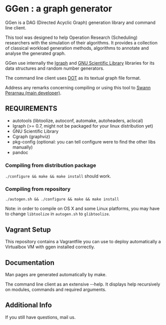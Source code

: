 # GGen : a graph generator #

GGen is a DAG (Directed Acyclic Graph) generation library and command line client.

This tool was designed to help Operation Research (Scheduling)
researchers with the simulation of their algorithms. It provides a
collection of classical workload generation methods, algorithms to
annotate and analyse the generated graph.

GGen use internally the [Igraph][igraph] and [GNU Scientific Library][gsl]
libraries for its data structures and random number generators.

The command line client uses [DOT][] as its textual graph file format.

Address any remarks concerning compiling or using this tool to
[Swann Perarnau (main developer)][mail].

## REQUIREMENTS ##

- autotools (libtoolize, autoconf, automake, autoheaders, aclocal)
- Igraph (>= 0.7, might not be packaged for your linux distribution yet)
- GNU Scientific Library 
- Cgraph (graphviz) 
- pkg-config (optional: you can tell configure were to find the other libs manually)
- pandoc

### Compiling from distribution package ###

`./configure && make && make install` should work.

### Compiling from repository ###

`./autogen.sh && ./configure && make && make install`

Note: in order to compile on OS X and some Linux platforms, you may have to
change `libtoolize` in `autogen.sh` to `glibtoolize`.

## Vagrant Setup

This repository contains a Vagrantfile you can use to deploy automatically a
Virtualbox VM with ggen installed correctly.

## Documentation ##

Man pages are generated automatically by make.

The command line client as an extensive --help. It displays help recursively on
modules, commands and required arguments.

## Additional Info ##

If you still have questions, mail us.

[igraph]: http://igraph.sourceforge.net
[gsl]: http://www.gnu.org/software/gsl/
[DOT]: http://www.graphviz.org
[mail]: mailto:swann.perarnau@imag.fr
